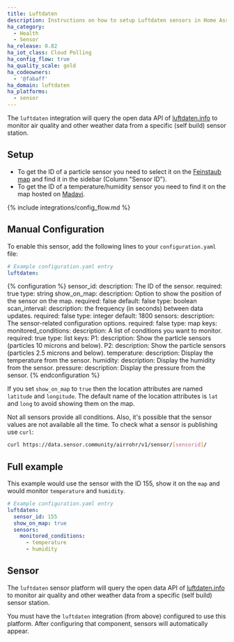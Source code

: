 ```yaml
---
title: Luftdaten
description: Instructions on how to setup Luftdaten sensors in Home Assistant.
ha_category:
  - Health
  - Sensor
ha_release: 0.82
ha_iot_class: Cloud Polling
ha_config_flow: true
ha_quality_scale: gold
ha_codeowners:
  - '@fabaff'
ha_domain: luftdaten
ha_platforms:
  - sensor
---
```


The `luftdaten` integration will query the open data API of [luftdaten.info](https://luftdaten.info/) to monitor air quality and other weather data from a specific (self build) sensor station.

## Setup

- To get the ID of a particle sensor you need to select it on the [Feinstaub map](https://deutschland.maps.luftdaten.info/) and find it in the sidebar (Column "Sensor ID").
- To get the ID of a temperature/humidity sensor you need to find it on the map hosted on [Madavi](https://www.madavi.de/sensor/feinstaub-map-dht/).

{% include integrations/config_flow.md %}

## Manual Configuration

To enable this sensor, add the following lines to your `configuration.yaml` file:

```yaml
# Example configuration.yaml entry
luftdaten:
```

{% configuration %}
sensor_id:
  description: The ID of the sensor.
  required: true
  type: string
show_on_map:
  description: Option to show the position of the sensor on the map.
  required: false
  default: false
  type: boolean
scan_interval:
  description: the frequency (in seconds) between data updates.
  required: false
  type: integer
  default: 1800
sensors:
  description: The sensor-related configuration options.
  required: false
  type: map
  keys:
    monitored_conditions:
      description: A list of conditions you want to monitor.
      required: true
      type: list
      keys:
        P1:
          description: Show the particle sensors (particles 10 microns and below).
        P2:
          description: Show the particle sensors (particles 2.5 microns and below).
        temperature:
          description: Display the temperature from the sensor.
        humidity:
          description: Display the humidity from the sensor.
        pressure:
          description: Display the pressure from the sensor.
{% endconfiguration %}

<div class='note warning'>

If you set `show_on_map` to `true` then the location attributes are named `latitude` and `longitude`. The default name of the location attributes is `lat` and `long` to avoid showing them on the map.

</div>

Not all sensors provide all conditions. Also, it's possible that the sensor values are not available all the time. To check what a sensor is publishing use `curl`:

```bash
curl https://data.sensor.community/airrohr/v1/sensor/[sensorid]/
```

## Full example

This example would use the sensor with the ID 155, show it on the `map` and would monitor `temperature` and `humidity`.

```yaml
# Example configuration.yaml entry
luftdaten:
  sensor_id: 155
  show_on_map: true
  sensors:
    monitored_conditions:
      - temperature
      - humidity
```

## Sensor

The `luftdaten` sensor platform will query the open data API of [luftdaten.info](https://luftdaten.info/) to monitor air quality and other weather data from a specific (self build) sensor station.

You must have the `luftdaten` integration (from above) configured to use this platform. After configuring that component, sensors will automatically appear.
